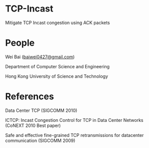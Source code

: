 TCP-Incast
==========

Mitigate TCP Incast congestion using ACK packets

People
==========

Wei Bai (baiwei0427@gmail.com)

Department of Computer Science and Engineering

Hong Kong University of Science and Technology

References
=========
Data Center TCP (SIGCOMM 2010)

ICTCP: Incast Congestion Control for TCP in Data Center Networks (CoNEXT 2010 Best paper)

Safe and effective fine-grained TCP retransmissions for datacenter communication (SIGCOMM 2009)
